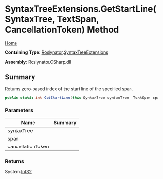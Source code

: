 # SyntaxTreeExtensions\.GetStartLine\(SyntaxTree, TextSpan, CancellationToken\) Method

[Home](../../../README.md)

**Containing Type**: [Roslynator](../../README.md)\.[SyntaxTreeExtensions](../README.md)

**Assembly**: Roslynator\.CSharp\.dll

## Summary

Returns zero\-based index of the start line of the specified span\.

```csharp
public static int GetStartLine(this SyntaxTree syntaxTree, TextSpan span, CancellationToken cancellationToken = default(CancellationToken))
```

### Parameters

| Name | Summary |
| ---- | ------- |
| syntaxTree | |
| span | |
| cancellationToken | |

### Returns

System\.[Int32](https://docs.microsoft.com/en-us/dotnet/api/system.int32)

